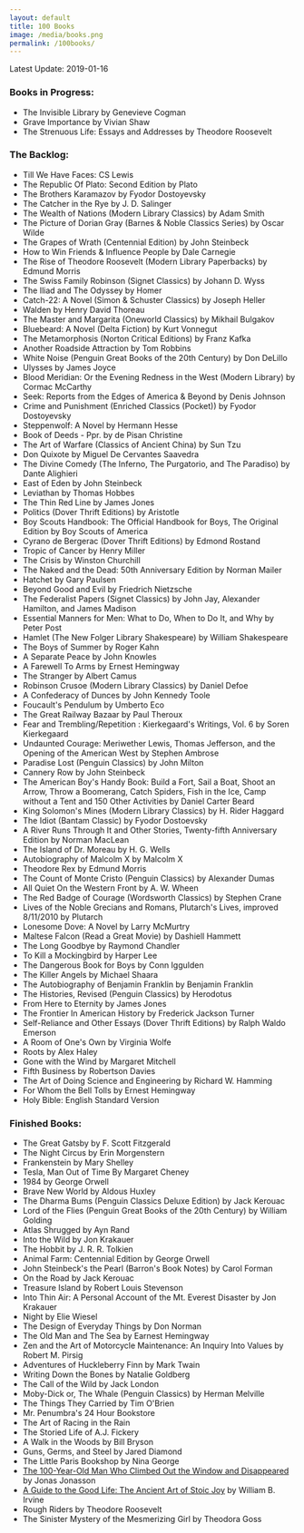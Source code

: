 ```yaml
---
layout: default
title: 100 Books
image: /media/books.png
permalink: /100books/
---
```


Latest Update: 2019-01-16

### Books in Progress:

* The Invisible Library by Genevieve Cogman
* Grave Importance by Vivian Shaw
* The Strenuous Life: Essays and Addresses by Theodore Roosevelt

### The Backlog:

*  Till We Have Faces: CS Lewis
*  The Republic Of Plato: Second Edition by Plato
*  The Brothers Karamazov by Fyodor Dostoyevsky
*  The Catcher in the Rye by J. D. Salinger
*  The Wealth of Nations (Modern Library Classics) by Adam Smith
*  The Picture of Dorian Gray (Barnes & Noble Classics Series) by Oscar Wilde
*  The Grapes of Wrath (Centennial Edition) by John Steinbeck
*  How to Win Friends & Influence People by Dale Carnegie
*  The Rise of Theodore Roosevelt (Modern Library Paperbacks) by Edmund Morris
*  The Swiss Family Robinson (Signet Classics) by Johann D. Wyss
*  The Iliad and The Odyssey by Homer
*  Catch-22: A Novel (Simon & Schuster Classics) by Joseph Heller
*  Walden by Henry David Thoreau
*  The Master and Margarita (Oneworld Classics) by Mikhail Bulgakov
*  Bluebeard: A Novel (Delta Fiction) by Kurt Vonnegut
*  The Metamorphosis (Norton Critical Editions) by Franz Kafka
*  Another Roadside Attraction by Tom Robbins
*  White Noise (Penguin Great Books of the 20th Century) by Don DeLillo
*  Ulysses by James Joyce
*  Blood Meridian: Or the Evening Redness in the West (Modern Library) by Cormac McCarthy
*  Seek: Reports from the Edges of America & Beyond by Denis Johnson
*  Crime and Punishment (Enriched Classics (Pocket)) by Fyodor Dostoyevsky
*  Steppenwolf: A Novel by Hermann Hesse
*  Book of Deeds - Ppr. by de Pisan Christine
*  The Art of Warfare (Classics of Ancient China) by Sun Tzu
*  Don Quixote by Miguel De Cervantes Saavedra
*  The Divine Comedy (The Inferno, The Purgatorio, and The Paradiso) by Dante Alighieri
*  East of Eden by John Steinbeck
*  Leviathan by Thomas Hobbes
*  The Thin Red Line by James Jones
*  Politics (Dover Thrift Editions) by Aristotle
*  Boy Scouts Handbook: The Official Handbook for Boys, The Original Edition by Boy Scouts of America
*  Cyrano de Bergerac (Dover Thrift Editions) by Edmond Rostand
*  Tropic of Cancer by Henry Miller
*  The Crisis by Winston Churchill
*  The Naked and the Dead: 50th Anniversary Edition by Norman Mailer
*  Hatchet by Gary Paulsen
*  Beyond Good and Evil by Friedrich Nietzsche
*  The Federalist Papers (Signet Classics) by John Jay, Alexander Hamilton, and James Madison
*  Essential Manners for Men: What to Do, When to Do It, and Why by Peter Post
*  Hamlet (The New Folger Library Shakespeare) by William Shakespeare
*  The Boys of Summer by Roger Kahn
*  A Separate Peace by John Knowles
*  A Farewell To Arms by Ernest Hemingway
*  The Stranger by Albert Camus
*  Robinson Crusoe (Modern Library Classics) by Daniel Defoe
*  A Confederacy of Dunces by John Kennedy Toole
*  Foucault's Pendulum by Umberto Eco
*  The Great Railway Bazaar by Paul Theroux
*  Fear and Trembling/Repetition : Kierkegaard's Writings, Vol. 6 by Soren Kierkegaard
*  Undaunted Courage: Meriwether Lewis, Thomas Jefferson, and the Opening of the American West by Stephen Ambrose
*  Paradise Lost (Penguin Classics) by John Milton
*  Cannery Row by John Steinbeck
*  The American Boy's Handy Book: Build a Fort, Sail a Boat, Shoot an Arrow, Throw a Boomerang, Catch Spiders, Fish in the Ice, Camp without a Tent and 150 Other Activities by Daniel Carter Beard
*  King Solomon's Mines (Modern Library Classics) by H. Rider Haggard
*  The Idiot (Bantam Classic) by Fyodor Dostoevsky
*  A River Runs Through It and Other Stories, Twenty-fifth Anniversary Edition by Norman MacLean
*  The Island of Dr. Moreau by H. G. Wells
*  Autobiography of Malcolm X by Malcolm X
*  Theodore Rex by Edmund Morris
*  The Count of Monte Cristo (Penguin Classics) by Alexander Dumas
*  All Quiet On the Western Front by A. W. Wheen
*  The Red Badge of Courage (Wordsworth Classics) by Stephen Crane
*  Lives of the Noble Grecians and Romans, Plutarch's Lives, improved 8/11/2010 by Plutarch
*  Lonesome Dove: A Novel by Larry McMurtry
*  Maltese Falcon (Read a Great Movie) by Dashiell Hammett
*  The Long Goodbye by Raymond Chandler
*  To Kill a Mockingbird by Harper Lee
*  The Dangerous Book for Boys by Conn Iggulden
*  The Killer Angels by Michael Shaara
*  The Autobiography of Benjamin Franklin by Benjamin Franklin
*  The Histories, Revised (Penguin Classics) by Herodotus
*  From Here to Eternity by James Jones
*  The Frontier In American History by Frederick Jackson Turner
*  Self-Reliance and Other Essays (Dover Thrift Editions) by Ralph Waldo Emerson
*  A Room of One's Own by Virginia Wolfe
*  Roots by Alex Haley
*  Gone with the Wind by Margaret Mitchell 
*  Fifth Business by Robertson Davies
*  The Art of Doing Science and Engineering by Richard W. Hamming
*  For Whom the Bell Tolls by Ernest Hemingway
*  Holy Bible: English Standard Version


### Finished Books:

* The Great Gatsby by F. Scott Fitzgerald
* The Night Circus by Erin Morgenstern
* Frankenstein by Mary Shelley
* Tesla, Man Out of Time By Margaret Cheney
* 1984 by George Orwell
* Brave New World by Aldous Huxley
* The Dharma Bums (Penguin Classics Deluxe Edition) by Jack Kerouac
* Lord of the Flies (Penguin Great Books of the 20th Century) by William Golding
* Atlas Shrugged by Ayn Rand
* Into the Wild by Jon Krakauer
* The Hobbit by J. R. R. Tolkien
* Animal Farm: Centennial Edition by George Orwell
* John Steinbeck's the Pearl (Barron's Book Notes) by Carol Forman
* On the Road by Jack Kerouac
* Treasure Island by Robert Louis Stevenson 
* Into Thin Air: A Personal Account of the Mt. Everest Disaster by Jon Krakauer
* Night by Elie Wiesel
* The Design of Everyday Things by Don Norman
* The Old Man and The Sea by Earnest Hemingway
* Zen and the Art of Motorcycle Maintenance: An Inquiry Into Values by Robert M. Pirsig
* Adventures of Huckleberry Finn by Mark Twain
* Writing Down the Bones by Natalie Goldberg
* The Call of the Wild by Jack London
* Moby-Dick or, The Whale (Penguin Classics) by Herman Melville
* The Things They Carried by Tim O'Brien
* Mr. Penumbra's 24 Hour Bookstore
* The Art of Racing in the Rain
* The Storied Life of A.J. Fickery
* A Walk in the Woods by Bill Bryson
* Guns, Germs, and Steel by Jared Diamond
* The Little Paris Bookshop by Nina George 
* [The 100-Year-Old Man Who Climbed Out the Window and Disappeared][1] by Jonas Jonasson
* [A Guide to the Good Life: The Ancient Art of Stoic Joy][2] by William B. Irvine
*  Rough Riders by Theodore Roosevelt
* The Sinister Mystery of the Mesmerizing Girl by Theodora Goss


[1]:	https://www.amazon.com/100-Year-Old-Man-Climbed-Window-Disappeared/dp/1401324649
[2]:	https://www.amazon.com/gp/product/0195374614/ref=oh_aui_detailpage_o05_s00?ie=UTF8&psc=1
